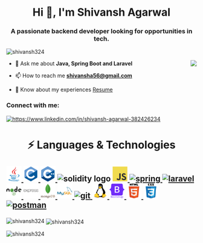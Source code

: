 <!--
**shivansh324/shivansh324** is a ✨ _special_ ✨ repository because its `README.md` (this file) appears on your GitHub profile.

Here are some ideas to get you started:

- 🔭 I’m currently working on ...
- 🌱 I’m currently learning ...
- 👯 I’m looking to collaborate on ...
- 🤔 I’m looking for help with ...
- 💬 Ask me about ...
- 📫 How to reach me: ...
- 😄 Pronouns: ...
- ⚡ Fun fact: ...
-->
<h1 align="center">Hi 👋, I'm Shivansh Agarwal</h1>
<h3 align="center">A passionate backend developer looking for opportunities in tech.</h3>

<p align="left"> <img src="https://komarev.com/ghpvc/?username=shivansh324&label=Profile%20views&color=0e75b6&style=flat" alt="shivansh324" /> </p>
<img align="right" height="150" src="https://www.icegif.com/wp-content/uploads/2022/11/icegif-473.gif" />

- 💬 Ask me about **Java, Spring Boot and Laravel**

- 📫 How to reach me **shivansha56@gmail.com**

- 📄 Know about my experiences [Resume](https://drive.google.com/file/d/1pwtNjJf8jEpdiRBk6TPM2F9f92gmvTaf/view?usp=drive_link)

<h3 align="left">Connect with me:</h3>
<p align="left">
<a href="https://linkedin.com/in//shivansh-agarwal-382426234" target="blank"><img align="center" src="https://raw.githubusercontent.com/rahuldkjain/github-profile-readme-generator/master/src/images/icons/Social/linked-in-alt.svg" alt="https://www.linkedin.com/in/shivansh-agarwal-382426234" height="30" width="40" /></a>
</p>

<!-- Language & Technology -->
<h1 align = "center">⚡ Languages & Technologies</h1>
<h2 align="center">
<p align="left"> 
    <a href="https://www.java.com" target="_blank" rel="noreferrer"> 
        <img src="https://raw.githubusercontent.com/devicons/devicon/master/icons/java/java-original.svg" alt="java" width="40" height="40"/> 
    </a> 
    <a href="https://www.cprogramming.com/" target="_blank" rel="noreferrer"> 
        <img src="https://raw.githubusercontent.com/devicons/devicon/master/icons/c/c-original.svg" alt="c" width="40" height="40"/> 
    </a> 
    <a href="https://www.w3schools.com/cpp/" target="_blank" rel="noreferrer"> 
        <img src="https://raw.githubusercontent.com/devicons/devicon/master/icons/cplusplus/cplusplus-original.svg" alt="cplusplus" width="40" height="40"/> 
    </a> 
    <img src="https://cdn.jsdelivr.net/gh/devicons/devicon/icons/solidity/solidity-plain.svg" height="30" alt="solidity logo"  /> 
    <a href="https://developer.mozilla.org/en-US/docs/Web/JavaScript" target="_blank" rel="noreferrer"> 
        <img src="https://raw.githubusercontent.com/devicons/devicon/master/icons/javascript/javascript-original.svg" alt="javascript" width="40" height="40"/> 
    </a> 
    <a href="https://spring.io/" target="_blank" rel="noreferrer"> 
        <img src="https://www.vectorlogo.zone/logos/springio/springio-icon.svg" alt="spring" width="40" height="40"/> 
    </a> 
    <a href="https://laravel.com/" target="_blank" rel="noreferrer"> 
        <img src="https://cdn.jsdelivr.net/gh/devicons/devicon/icons/laravel/laravel-original.svg" alt="laravel" width="40" height="40"/> 
    </a> 
    <a href="https://nodejs.org" target="_blank" rel="noreferrer"> 
        <img src="https://raw.githubusercontent.com/devicons/devicon/master/icons/nodejs/nodejs-original-wordmark.svg" alt="nodejs" width="40" height="40"/> 
    </a> 
    <a href="https://expressjs.com" target="_blank" rel="noreferrer"> 
        <img src="https://raw.githubusercontent.com/devicons/devicon/master/icons/express/express-original-wordmark.svg" alt="express" width="40" height="40"/> 
    </a> 
    <a href="https://www.mongodb.com/" target="_blank" rel="noreferrer"> 
        <img src="https://raw.githubusercontent.com/devicons/devicon/master/icons/mongodb/mongodb-original-wordmark.svg" alt="mongodb" width="40" height="40"/> 
    </a> 
    <a href="https://www.mysql.com/" target="_blank" rel="noreferrer"> 
        <img src="https://raw.githubusercontent.com/devicons/devicon/master/icons/mysql/mysql-original-wordmark.svg" alt="mysql" width="40" height="40"/> 
    </a> 
    <a href="https://git-scm.com/" target="_blank" rel="noreferrer"> 
        <img src="https://www.vectorlogo.zone/logos/git-scm/git-scm-icon.svg" alt="git" width="40" height="40"/> 
    </a> 
    <a href="https://www.linux.org/" target="_blank" rel="noreferrer"> 
        <img src="https://raw.githubusercontent.com/devicons/devicon/master/icons/linux/linux-original.svg" alt="linux" width="40" height="40"/> 
    </a> 
    <a href="https://getbootstrap.com" target="_blank" rel="noreferrer"> 
        <img src="https://raw.githubusercontent.com/devicons/devicon/master/icons/bootstrap/bootstrap-plain-wordmark.svg" alt="bootstrap" width="40" height="40"/> 
    </a> 
    <a href="https://www.w3.org/html/" target="_blank" rel="noreferrer"> 
        <img src="https://raw.githubusercontent.com/devicons/devicon/master/icons/html5/html5-original-wordmark.svg" alt="html5" width="40" height="40"/> 
    </a> 
    <a href="https://www.w3schools.com/css/" target="_blank" rel="noreferrer"> 
        <img src="https://raw.githubusercontent.com/devicons/devicon/master/icons/css3/css3-original-wordmark.svg" alt="css3" width="40" height="40"/> 
    </a> 
    <a href="https://postman.com" target="_blank" rel="noreferrer"> 
        <img src="https://www.vectorlogo.zone/logos/getpostman/getpostman-icon.svg" alt="postman" width="40" height="40"/> 
    </a>
</p>

</h2>
<p><img align="left" src="https://github-readme-stats.vercel.app/api/top-langs?username=shivansh324&show_icons=true&locale=en&layout=compact" alt="shivansh324" /></p>

<p>&nbsp;<img align="center" src="https://github-readme-stats.vercel.app/api?username=shivansh324&show_icons=true&locale=en" alt="shivansh324" /></p>

<p><img align="center" src="https://github-readme-streak-stats.herokuapp.com/?user=shivansh324&" alt="shivansh324" /></p>

